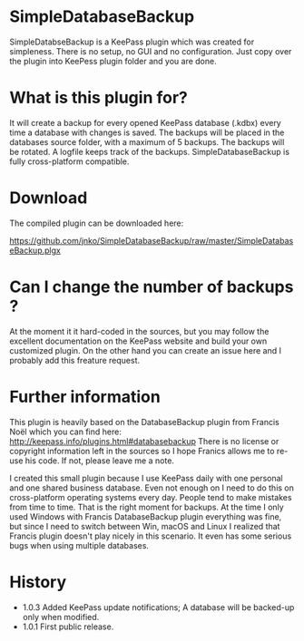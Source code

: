 # SimpleDatabaseBackup
SimpleDatabseBackup is a KeePass plugin which was created for simpleness. There is no setup, no GUI and no configuration. Just copy over the plugin into KeePess plugin folder and you are done.

# What is this plugin for?
It will create a backup for every opened KeePass database (.kdbx) every time a database with changes is saved.
The backups will be placed in the databases source folder, with a maximum of 5 backups. The backups will be rotated. A logfile keeps track of the backups.
SimpleDatabaseBackup is fully cross-platform compatible.

# Download
The compiled plugin can be downloaded here: 

https://github.com/jnko/SimpleDatabaseBackup/raw/master/SimpleDatabaseBackup.plgx

# Can I change the number of backups ?
At the moment it it hard-coded in the sources, but you may follow the excellent documentation on the KeePass website and build your own customized plugin. On the other hand you can create an issue here and I probably add this freature request.

# Further information
This plugin is heavily based on the DatabaseBackup plugin from Francis Noël which you can find here: http://keepass.info/plugins.html#databasebackup
There is no license or copyright information left in the sources so I hope Franics allows me to re-use his code. If not, please leave me a note.

I created this small plugin because I use KeePass daily with one personal and one shared business database. 
Even not enough on I need to do this on cross-platform operating systems every day. People tend to make mistakes from time to time. That is the right moment for backups.
At the time I only used Windows with Francis DatabaseBackup plugin everything was fine, but since I need to switch between Win, macOS and Linux I realized that Francis plugin doesn't play nicely in this scenario. It even has some serious bugs when using multiple databases.

# History
* 1.0.3 Added KeePass update notifications; A database will be backed-up only when modified.
* 1.0.1 First public release.
